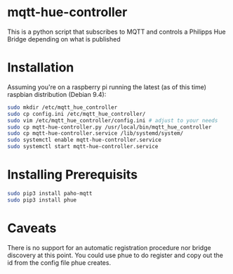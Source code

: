 # mqtt-hue-controller

This is  a python script that subscribes to MQTT and controls a Philipps Hue Bridge depending on what is published

# Installation

Assuming you're on a raspberry pi running the latest (as of this time) raspbian distribution (Debian 9.4):
```sh
sudo mkdir /etc/mqtt_hue_controller
sudo cp config.ini /etc/mqtt_hue_controller/
sudo vim /etc/mqtt_hue_controller/config.ini # adjust to your needs
sudo cp mqtt-hue-controller.py /usr/local/bin/mqtt_hue_controller
sudo cp mqtt-hue-controller.service /lib/systemd/system/
sudo systemctl enable mqtt-hue-controller.service
sudo systemctl start mqtt-hue-controller.service
```

# Installing Prerequisits

```sh
sudo pip3 install paho-mqtt
sudo pip3 install phue
```

# Caveats

There is no support for an automatic registration procedure nor bridge discovery at this point.
You could use phue to do register and copy out the id from the config file phue creates.
